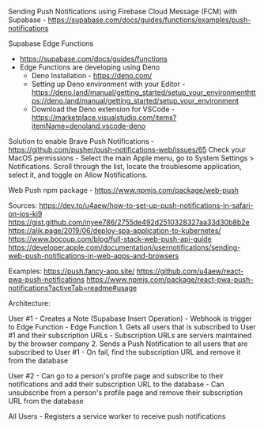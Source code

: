 Sending Push Notifications using Firebase Cloud Message (FCM) with Supabase - https://supabase.com/docs/guides/functions/examples/push-notifications

Supabase Edge Functions
- https://supabase.com/docs/guides/functions
- Edge Functions are developing using Deno
    - Deno Installation - https://deno.com/
    - Setting up Deno environment with your Editor - https://deno.land/manual/getting_started/setup_your_environmenthttps://deno.land/manual/getting_started/setup_your_environment
    - Download the Deno extension for VSCode - https://marketplace.visualstudio.com/items?itemName=denoland.vscode-deno

Solution to enable Brave Push Notifications - https://github.com/pusher/push-notifications-web/issues/65
Check your MacOS permissions - Select the main Apple menu, go to System Settings > Notifications. Scroll through the list, locate the troublesome application, select it, and toggle on Allow Notifications.

Web Push npm package - https://www.npmjs.com/package/web-push

Sources:
https://dev.to/u4aew/how-to-set-up-push-notifications-in-safari-on-ios-ki9
https://gist.github.com/inyee786/2755de492d2510328327aa33d30b8b2e
https://alik.page/2019/06/deploy-spa-application-to-kubernetes/
https://www.bocoup.com/blog/full-stack-web-push-api-guide
https://developer.apple.com/documentation/usernotifications/sending-web-push-notifications-in-web-apps-and-browsers

Examples:
https://push.fancy-app.site/
https://github.com/u4aew/react-pwa-push-notifications
https://www.npmjs.com/package/react-pwa-push-notifications?activeTab=readme#usage

Architecture:

User #1
    - Creates a Note (Supabase Insert Operation)
    - Webhook is trigger to Edge Function
    - Edge Function
        1. Gets all users that is subscribed to User #1 and their subscription URLs
            - Subscription URLs are servers maintained by the browser company
        2. Sends a Push Notification to all users that are subscribed to User #1
            - On fail, find the subscription URL and remove it from the database

User #2
    - Can go to a person's profile page and subscribe to their notifications and add their subscription URL to the database
    - Can unsubscribe from a person's profile page and remove their subscription URL from the database

All Users
    - Registers a service worker to receive push notifications